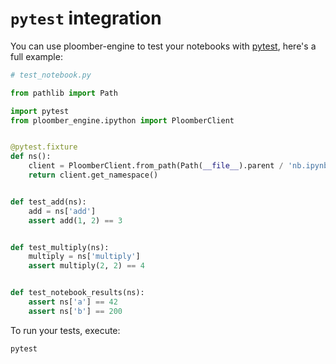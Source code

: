 # `pytest` integration

You can use ploomber-engine to test your notebooks with [pytest](https://docs.pytest.org/en/7.2.x/), here's a full example:

```python
# test_notebook.py

from pathlib import Path

import pytest
from ploomber_engine.ipython import PloomberClient


@pytest.fixture
def ns():
    client = PloomberClient.from_path(Path(__file__).parent / 'nb.ipynb')
    return client.get_namespace()


def test_add(ns):
    add = ns['add']
    assert add(1, 2) == 3


def test_multiply(ns):
    multiply = ns['multiply']
    assert multiply(2, 2) == 4


def test_notebook_results(ns):
    assert ns['a'] == 42
    assert ns['b'] == 200
```

To run your tests, execute:

```sh
pytest
```
